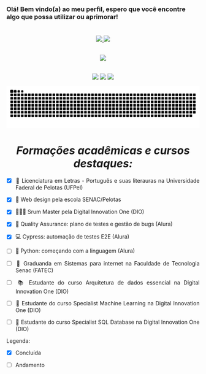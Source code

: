 ### Olá! Bem vindo(a) ao meu perfil, espero que você encontre algo que possa utilizar ou aprimorar!

#

<span align="center">
  
<div align="center">
  <a href="https://github.com/jessicagasque">
  <img height="180em" src="https://github-readme-stats.vercel.app/api?username=jessicagasque&show_icons=true&theme=codeSTACKr&include_all_commits=true&count_private=true"/>
  <img height="180em" src="https://github-readme-stats.vercel.app/api/top-langs/?username=jessicagasque&layout=compact&langs_count=7&theme=codeSTACKr"/>
</div>
<div style="display: inline_block"><br>
<p align="center">
  <a href="https://skillicons.dev">
    <img src="https://skillicons.dev/icons?i=html,css,js,angular,java,ts,nodejs,react,jquery,mysql,postgres,sqlite,sequelize,git,github,gitlab,discord,powershell,r,sass,vscode,linux,python,docker,figma&theme=light,ps" />
  </a>
</p>          
</div>
  
  ##
 
<div> 
   <a href="https://www.instagram.com/jessiicagasque/"><img src="https://img.shields.io/badge/-Instagram-%23E4405F?style=for-the-badge&logo=instagram&logoColor=white" target="_blank"></a>
  <a href = "mailto:jessicapgasque@gmail.com"><img src="https://img.shields.io/badge/-Gmail-%23333?style=for-the-badge&logo=gmail&logoColor=white" target="_blank"></a>
  <a href="https://www.linkedin.com/in/j%C3%A9ssica-gasque-7bb960161/" target="_blank"><img src="https://img.shields.io/badge/-LinkedIn-%230077B5?style=for-the-badge&logo=linkedin&logoColor=white" target="_blank"></a> 
 
  ![Snake animation](https://raw.githubusercontent.com/Platane/snk/output/github-contribution-grid-snake.svg)
 
</div>
  
  </span>
  

<span align="center">
  
# *Formações acadêmicas e cursos destaques:*
  
</span>

  
<span align="justify">
 

- [x] 👩  Licenciatura em Letras - Português e suas literauras na Universidade Faderal de Pelotas (UFPel)

- [x] 🚆  Web design pela escola SENAC/Pelotas

- [x] 👩🏻‍💼  Srum Master pela Digital Innovation One (DIO)
  
- [x] 🚀  Quality Assurance: plano de testes e gestão de bugs (Alura)
  
- [x] 💻  Cypress: automação de testes E2E (Alura)
  
- [ ] 🤖  Python: começando com a linguagem (Alura)

- [ ] 🔗  Graduanda em Sistemas para internet na Faculdade de Tecnologia Senac (FATEC)
  
- [ ] 📚  Estudante do curso Arquitetura de dados essencial na Digital Innovation One (DIO)

- [ ] 🚀  Estudante do curso Specialist Machine Learning na Digital Innovation One (DIO) 

- [ ] 🎲  Estudante do curso Specialist SQL Database na Digital Innovation One (DIO)


  
  
Legenda:
  
- [x] Concluída
  
- [ ] Andamento
  
</span>








